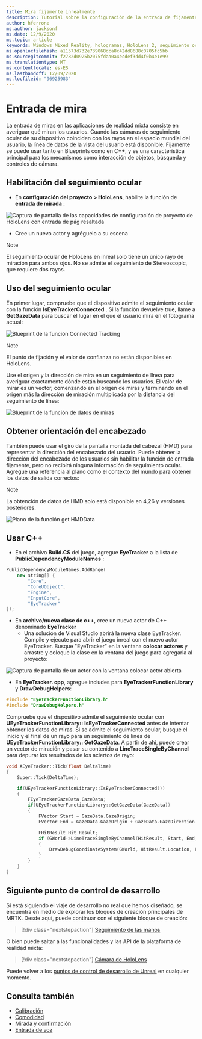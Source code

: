 ```yaml
---
title: Mira fijamente inrealmente
description: Tutorial sobre la configuración de la entrada de fijamente para HoloLens y el motor no real
author: hferrone
ms.author: jacksonf
ms.date: 12/9/2020
ms.topic: article
keywords: Windows Mixed Reality, hologramas, HoloLens 2, seguimiento ocular, entrada de mirada, pantalla montada de cabeza, motor no real, auriculares de realidad mixta, auriculares de la realidad mixta de Windows, auriculares de realidad virtual
ms.openlocfilehash: a11573d732e739068dca8c42dd8688c0705fc5bb
ms.sourcegitcommit: f2782d0925b2075fdaa0a4ecdef3dd4f0b4e1e99
ms.translationtype: MT
ms.contentlocale: es-ES
ms.lasthandoff: 12/09/2020
ms.locfileid: "96925983"
---
```

# <a name="gaze-input"></a>Entrada de mira

La entrada de miras en las aplicaciones de realidad mixta consiste en averiguar qué miran los usuarios. Cuando las cámaras de seguimiento ocular de su dispositivo coinciden con los rayos en el espacio mundial del usuario, la línea de datos de la vista del usuario está disponible. Fijamente se puede usar tanto en Blueprints como en C++, y es una característica principal para los mecanismos como interacción de objetos, búsqueda y controles de cámara.

## <a name="enabling-eye-tracking"></a>Habilitación del seguimiento ocular

- En **configuración del proyecto > HoloLens**, habilite la función de **entrada de mirada** :

![Captura de pantalla de las capacidades de configuración de proyecto de HoloLens con entrada de pág resaltada](images/unreal-gaze-img-01.png)

- Cree un nuevo actor y agréguelo a su escena

> [!NOTE]
> El seguimiento ocular de HoloLens en inreal solo tiene un único rayo de miración para ambos ojos. No se admite el seguimiento de Stereoscopic, que requiere dos rayos.

## <a name="using-eye-tracking"></a>Uso del seguimiento ocular

En primer lugar, compruebe que el dispositivo admite el seguimiento ocular con la función **IsEyeTrackerConnected** .  Si la función devuelve true, llame a **GetGazeData** para buscar el lugar en el que el usuario mira en el fotograma actual:

![Blueprint de la función Connected Tracking](images/unreal-gaze-img-02.png)

> [!NOTE]
> El punto de fijación y el valor de confianza no están disponibles en HoloLens.

Use el origen y la dirección de mira en un seguimiento de línea para averiguar exactamente dónde están buscando los usuarios.  El valor de mirar es un vector, comenzando en el origen de miras y terminando en el origen más la dirección de miración multiplicada por la distancia del seguimiento de línea:

![Blueprint de la función de datos de miras](images/unreal-gaze-img-03.png)

## <a name="getting-head-orientation"></a>Obtener orientación del encabezado

También puede usar el giro de la pantalla montada del cabezal (HMD) para representar la dirección del encabezado del usuario. Puede obtener la dirección del encabezado de los usuarios sin habilitar la función de entrada fijamente, pero no recibirá ninguna información de seguimiento ocular.  Agregue una referencia al plano como el contexto del mundo para obtener los datos de salida correctos:

> [!NOTE]
> La obtención de datos de HMD solo está disponible en 4,26 y versiones posteriores.

![Plano de la función get HMDData](images/unreal-gaze-img-04.png)

## <a name="using-c"></a>Usar C++

- En el archivo **Build.CS** del juego, agregue **EyeTracker** a la lista de **PublicDependencyModuleNames** :

```cpp
PublicDependencyModuleNames.AddRange(
    new string[] {
        "Core",
        "CoreUObject",
        "Engine",
        "InputCore",
        "EyeTracker"
});
```

- En **archivo/nueva clase de c++**, cree un nuevo actor de C++ denominado **EyeTracker**
    - Una solución de Visual Studio abrirá la nueva clase EyeTracker. Compile y ejecute para abrir el juego inreal con el nuevo actor EyeTracker.  Busque "EyeTracker" en la ventana **colocar actores** y arrastre y coloque la clase en la ventana del juego para agregarla al proyecto:

![Captura de pantalla de un actor con la ventana colocar actor abierta](images/unreal-gaze-img-06.png)

- En **EyeTracker. cpp**, agregue includes para **EyeTrackerFunctionLibrary** y **DrawDebugHelpers**:

```cpp
#include "EyeTrackerFunctionLibrary.h"
#include "DrawDebugHelpers.h"
```

Compruebe que el dispositivo admite el seguimiento ocular con **UEyeTrackerFunctionLibrary:: IsEyeTrackerConnected** antes de intentar obtener los datos de miras.  Si se admite el seguimiento ocular, busque el inicio y el final de un rayo para un seguimiento de línea de **UEyeTrackerFunctionLibrary:: GetGazeData**. A partir de ahí, puede crear un vector de miración y pasar su contenido a **LineTraceSingleByChannel** para depurar los resultados de los aciertos de rayo:

```cpp
void AEyeTracker::Tick(float DeltaTime)
{
    Super::Tick(DeltaTime);

    if(UEyeTrackerFunctionLibrary::IsEyeTrackerConnected())
    {
        FEyeTrackerGazeData GazeData;
        if(UEyeTrackerFunctionLibrary::GetGazeData(GazeData))
        {
            FVector Start = GazeData.GazeOrigin;
            FVector End = GazeData.GazeOrigin + GazeData.GazeDirection * 100;

            FHitResult Hit Result;
            if (GWorld->LineTraceSingleByChannel(HitResult, Start, End, ECollisionChannel::ECC_Visiblity))
            {
                DrawDebugCoordinateSystem(GWorld, HitResult.Location, FQuat::Identity.Rotator(), 10);
            }
        }
    }
}
```

## <a name="next-development-checkpoint"></a>Siguiente punto de control de desarrollo

Si está siguiendo el viaje de desarrollo no real que hemos diseñado, se encuentra en medio de explorar los bloques de creación principales de MRTK. Desde aquí, puede continuar con el siguiente bloque de creación:

> [!div class="nextstepaction"]
> [Seguimiento de las manos](unreal-hand-tracking.md)

O bien puede saltar a las funcionalidades y las API de la plataforma de realidad mixta:

> [!div class="nextstepaction"]
> [Cámara de HoloLens](unreal-hololens-camera.md)

Puede volver a los [puntos de control de desarrollo de Unreal](unreal-development-overview.md#2-core-building-blocks) en cualquier momento.

## <a name="see-also"></a>Consulta también
* [Calibración](../../calibration.md)
* [Comodidad](../../design/comfort.md)
* [Mirada y confirmación](../../design/gaze-and-commit.md)
* [Entrada de voz](../../out-of-scope/voice-design.md)

